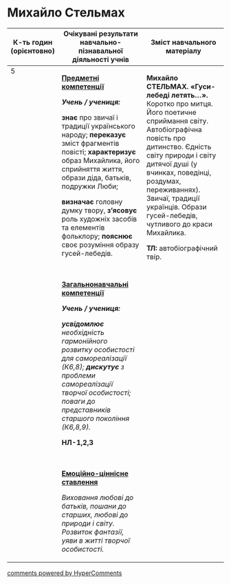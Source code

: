 <div id="hypercomments_widget" class="js-hypercomments-widget invisible"></div>

# Михайло  Стельмах

<table>
  <tr>
    <td width="10%" align="center"><b>К-ть годин (орієнтовно)</b></td>
    <td width="45%" align="center"><b>Очікувані результати навчально-пізнавальної діяльності учнів</b></td>
    <td width="45%" align="center"><b>Зміст навчального матеріалу</b></td>
  </tr>
<tbody>
  <tr>
<td width="10%" style="vertical-align:top !important;">5</td>
    <td width="45%" style="vertical-align:top !important;">
<p><strong><u>Предметні компетенції </u></strong></p>
<p><strong><em>Учень / учениця: </em></strong></p>
<p><strong>знає </strong>про звичаї і традиції українського народу; <strong>переказує</strong> зміст фрагментів повісті; <strong>характеризує</strong> образ Михайлика, його сприйняття життя, образи діда, батьків, подружки Люби;</p>
<p><strong>визначає</strong> головну думку твору, <strong>з&rsquo;ясовує</strong> роль художніх засобів та елементів фольклору; <strong>пояснює</strong> своє розуміння образу гусей-лебедів.</p>
<p><strong>&nbsp;</strong></p>
<p><strong><u>Загальнонавчальні компетенції</u></strong></p>
<p><strong><em>Учень / учениця: </em></strong></p>
<p><strong><em>усвідомлює</em></strong><em> необхідність гармонійного розвитку особистості для самореалізації</em><em> (К6,8)</em><em>; <strong>дискутує</strong> з проблеми самореалізації творчої особистості; поваги до представників старшого покоління (К6,8,9). </em></p>
<p><strong>НЛ-1,2,3</strong></p>
<p><em>&nbsp;</em></p>
<p><strong><u>Емоційно-ціннісне ставлення</u></strong></p>
<p><em>Виховання любові до батьків, пошани до старших, любові до природи і світу. Розвиток фантазії, уяви в житті творчої особистості.</em></p>
</td>
    <td width="45%" style="vertical-align:top !important;">
<p><strong>Михайло СТЕЛЬМАХ. &laquo;Гуси-лебеді летять&hellip;&raquo;. </strong>Коротко про митця. Його поетичне сприймання світу. Автобіографічна повість про дитинство. Єдність світу природи і світу дитячої душі (у вчинках, поведінці, роздумах, переживаннях). Звичаї, традиції українців. Образи гусей-лебедів, чутливого до краси Михайлика.</p>
<p><strong>ТЛ:</strong> автобіографічний твір.</p></td>
  </tr>
</tbody>
</table>

<div class="js-hypercomments-container">
<a href="http://hypercomments.com" class="hc-link" title="comments widget">comments powered by HyperComments</a>
</div>